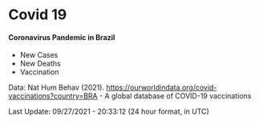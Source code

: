 # Covid 19

#### Coronavirus Pandemic in Brazil

- New Cases
- New Deaths
- Vaccination

Data: Nat Hum Behav (2021). https://ourworldindata.org/covid-vaccinations?country=BRA - A global database of COVID-19 vaccinations

Last Update: 09/27/2021 - 20:33:12 (24 hour format, in UTC)
